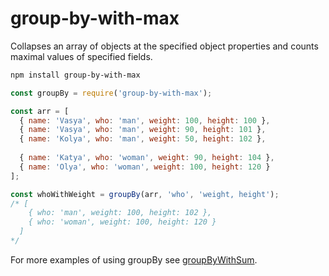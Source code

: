 # group-by-with-max
Collapses an array of objects at the specified object properties
and counts maximal values of specified fields.

```bash
npm install group-by-with-max
```

```js
const groupBy = require('group-by-with-max');

const arr = [
  { name: 'Vasya', who: 'man', weight: 100, height: 100 },
  { name: 'Vasya', who: 'man', weight: 90, height: 101 },
  { name: 'Kolya', who: 'man', weight: 50, height: 102 },
  
  { name: 'Katya', who: 'woman', weight: 90, height: 104 },
  { name: 'Olya', who: 'woman', weight: 100, height: 120 }
];

const whoWithWeight = groupBy(arr, 'who', 'weight, height');
/* [
    { who: 'man', weight: 100, height: 102 },
    { who: 'woman', weight: 100, height: 120 }
  ]
*/ 
```

For more examples of using groupBy see [groupByWithSum](https://github.com/sirgeika/group-by-with-sum).